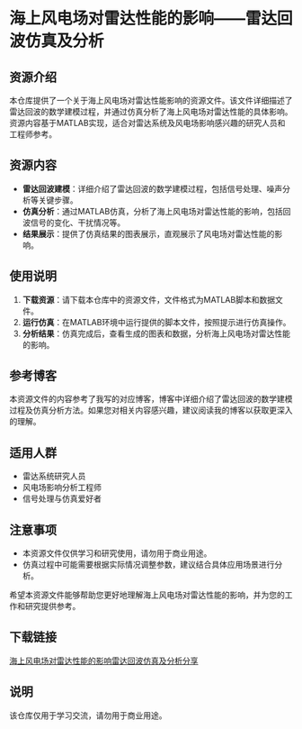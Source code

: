 # 海上风电场对雷达性能的影响——雷达回波仿真及分析

## 资源介绍

本仓库提供了一个关于海上风电场对雷达性能影响的资源文件。该文件详细描述了雷达回波的数学建模过程，并通过仿真分析了海上风电场对雷达性能的具体影响。资源内容基于MATLAB实现，适合对雷达系统及风电场影响感兴趣的研究人员和工程师参考。

## 资源内容

- **雷达回波建模**：详细介绍了雷达回波的数学建模过程，包括信号处理、噪声分析等关键步骤。
- **仿真分析**：通过MATLAB仿真，分析了海上风电场对雷达性能的影响，包括回波信号的变化、干扰情况等。
- **结果展示**：提供了仿真结果的图表展示，直观展示了风电场对雷达性能的影响。

## 使用说明

1. **下载资源**：请下载本仓库中的资源文件，文件格式为MATLAB脚本和数据文件。
2. **运行仿真**：在MATLAB环境中运行提供的脚本文件，按照提示进行仿真操作。
3. **分析结果**：仿真完成后，查看生成的图表和数据，分析海上风电场对雷达性能的影响。

## 参考博客

本资源文件的内容参考了我写的对应博客，博客中详细介绍了雷达回波的数学建模过程及仿真分析方法。如果您对相关内容感兴趣，建议阅读我的博客以获取更深入的理解。

## 适用人群

- 雷达系统研究人员
- 风电场影响分析工程师
- 信号处理与仿真爱好者

## 注意事项

- 本资源文件仅供学习和研究使用，请勿用于商业用途。
- 仿真过程中可能需要根据实际情况调整参数，建议结合具体应用场景进行分析。

希望本资源文件能够帮助您更好地理解海上风电场对雷达性能的影响，并为您的工作和研究提供参考。

## 下载链接
[海上风电场对雷达性能的影响雷达回波仿真及分析分享](https://pan.quark.cn/s/53493a9060ee)

## 说明

该仓库仅用于学习交流，请勿用于商业用途。
